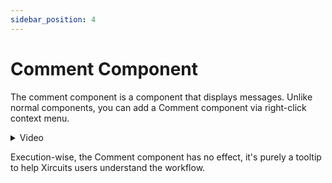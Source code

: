 ```yaml
---
sidebar_position: 4
---
```


# Comment Component
The comment component is a component that displays messages. Unlike normal components, you can add a Comment component via right-click context menu.

<details>
  <summary>Video</summary>
  <p align="center">
  <img src="/img/docs/xircuits-interface/comment-component.gif"></img></p>
</details>

Execution-wise, the Comment component has no effect, it's purely a tooltip to help Xircuits users understand the workflow.
